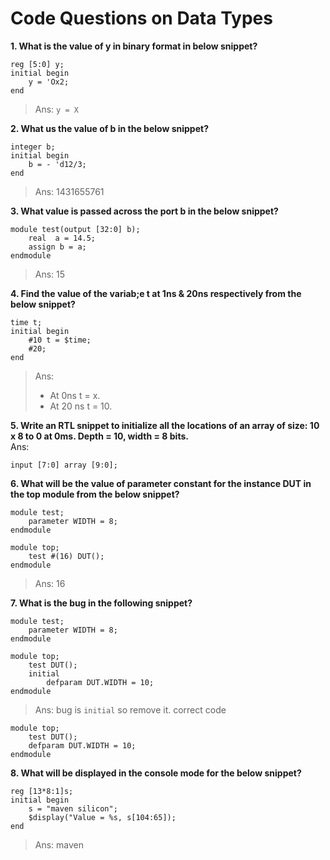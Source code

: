 # Code Questions on Data Types

**1. What is the value of y in binary format in below snippet?**
```
reg [5:0] y;
initial begin
    y = 'Ox2;
end
```
> Ans: `y = X`

**2. What us the value of b in the below snippet?**
```
integer b;
initial begin
    b = - 'd12/3;
end
```
> Ans: 1431655761

**3. What value is passed across the port b in the below snippet?**
```
module test(output [32:0] b);
    real  a = 14.5;
    assign b = a;
endmodule
```
> Ans: 15

**4. Find the value of the variab;e t at 1ns & 20ns respectively from the below snippet?**
```
time t;
initial begin
    #10 t = $time;
    #20;
end
```

> Ans: 
> - At 0ns t = x.
> - At 20 ns t = 10.

**5. Write an RTL snippet to initialize all the locations of an array of size: 10 x 8 to 0 at 0ms. Depth = 10, width = 8 bits.**  
Ans: 
```
input [7:0] array [9:0];
```

**6. What will be the value of parameter constant for the instance DUT in the top module from the below snippet?**
```
module test;
    parameter WIDTH = 8;
endmodule

module top;
    test #(16) DUT();
endmodule
```
> Ans: 16

**7. What is the bug in the following snippet?**
```
module test;
    parameter WIDTH = 8;
endmodule

module top;
    test DUT();
    initial 
        defparam DUT.WIDTH = 10;
endmodule
```
> Ans: bug is `initial` so remove it. correct code 
```
module top;
    test DUT();
    defparam DUT.WIDTH = 10;
endmodule
```

**8. What will be displayed in the console mode for the below snippet?**
```
reg [13*8:1]s;
initial begin
    s = "maven silicon";
    $display("Value = %s, s[104:65]);
end
```
> Ans: maven